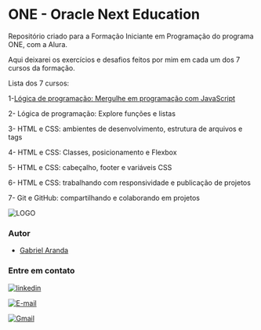 
# ONE - Oracle Next Education

Repositório criado para a Formação Iniciante em Programação do programa ONE, com a Alura.

Aqui deixarei os exercícios e desafios feitos por mim em cada um dos 7 cursos da formação.

Lista dos 7 cursos:

1-[Lógica de programação: Mergulhe em programação com JavaScript](https://cursos.alura.com.br/certificate/3a3b5d36-ebfd-4c9d-9d4d-76a3bee47ca8)

2- Lógica de programação: Explore funções e listas

3- HTML e CSS: ambientes de desenvolvimento, estrutura de arquivos e tags

4- HTML e CSS: Classes, posicionamento e Flexbox

5- HTML e CSS: cabeçalho, footer e variáveis CSS

6- HTML e CSS: trabalhando com responsividade e publicação de projetos

7- Git e GitHub: compartilhando e colaborando em projetos


![LOGO](https://www.oracle.com/a/ocom/img/rh03-one-br-logo.png)

### Autor

- [Gabriel Aranda](https://www.github.com/Gabriel-Aranda1406)

### Entre em contato

[![linkedin](https://img.shields.io/badge/linkedin-0A66C2?style=for-the-badge&logo=linkedin&logoColor=white)](https://www.linkedin.com/in/gabriel-arandaa)

[![E-mail](https://img.shields.io/badge/-Email-000?style=for-the-badge&logo=microsoft-outlook&logoColor=007BFF)](mailto:gabriel.aranda@hotmail.com)

[![Gmail](https://img.shields.io/badge/Gmail-333333?style=for-the-badge&logo=gmail&logoColor=red)](mailto:biel.aranda234@gmail.com)

